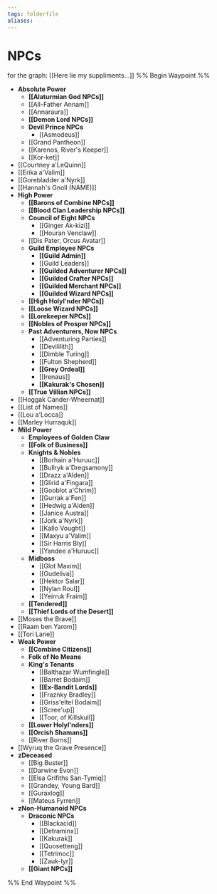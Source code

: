 ```yaml
---
tags: folderfile
aliases:
---
```



# NPCs
for the graph: [[Here lie my suppliments...]]
%% Begin Waypoint %%
- **Absolute Power**
	- **[[Alaturmian God NPCs]]**
	- [[All-Father Annam]]
	- [[Annaraura]]
	- **[[Demon Lord NPCs]]**
	- **Devil Prince NPCs**
		- [[Asmodeus]]
	- [[Grand Pantheon]]
	- [[Karenos, River's Keeper]]
	- [[Kor-ket]]
- [[Courtney a'LeQuinn]]
- [[Erika a'Valim]]
- [[Gorebladder a'Nyrk]]
- [[Hannah's Gnoll (NAME)]]
- **High Power**
	- **[[Barons of Combine NPCs]]**
	- **[[Blood Clan Leadership NPCs]]**
	- **Council of Eight NPCs**
		- [[Ginger Ak-kizi]]
		- [[Houran Venclaw]]
	- [[Dis Pater, Orcus Avatar]]
	- **Guild Employee NPCs**
		- **[[Guild Admin]]**
		- [[Guild Leaders]]
		- **[[Guilded Adventurer NPCs]]**
		- **[[Guilded Crafter NPCs]]**
		- **[[Guilded Merchant NPCs]]**
		- **[[Guilded Wizard NPCs]]**
	- **[[High Holyl'nder NPCs]]**
	- **[[Loose Wizard NPCs]]**
	- **[[Lorekeeper NPCs]]**
	- **[[Nobles of Prosper NPCs]]**
	- **Past Adventurers, Now NPCs**
		- [[Adventuring Parties]]
		- [[Devililith]]
		- [[Dimble Turing]]
		- [[Fulton Shepherd]]
		- **[[Grey Ordeal]]**
		- [[Irenaus]]
		- **[[Kakurak's Chosen]]**
	- **[[True Villian NPCs]]**
- [[Hoggak Cander-Wheernat]]
- [[List of Names]]
- [[Lou a'Locca]]
- [[Marley Hurraquk]]
- **Mild Power**
	- **Employees of Golden Claw**
	- **[[Folk of Business]]**
	- **Knights & Nobles**
		- [[Borhain a'Huruuc]]
		- [[Bullryk a'Dregsamony]]
		- [[Drazz a'Alden]]
		- [[Glirid a'Fingara]]
		- [[Gooblot a'Chrim]]
		- [[Gurrak a'Fen]]
		- [[Hedwig a'Alden]]
		- [[Janice Austra]]
		- [[Jork a'Nyrk]]
		- [[Kallo Vought]]
		- [[Maxyu a'Valim]]
		- [[Sir Harris Bly]]
		- [[Yandee a'Huruuc]]
	- **Midboss**
		- [[Glot Maxim]]
		- [[Gudeliva]]
		- [[Hektor Salar]]
		- [[Nylan Roul]]
		- [[Yeirruk Fraim]]
	- **[[Tendered]]**
	- **[[Thief Lords of the Desert]]**
- [[Moses the Brave]]
- [[Raam ben Yarom]]
- [[Tori Lane]]
- **Weak Power**
	- **[[Combine Citizens]]**
	- **Folk of No Means**
	- **King's Tenants**
		- [[Balthazar Wumfingle]]
		- [[Barret Bodaim]]
		- **[[Ex-Bandit Lords]]**
		- [[Fraznky Bradley]]
		- [[Griss'eltel Bodaim]]
		- [[Scree'up]]
		- [[Toor, of Killskull]]
	- **[[Lower Holyl'nders]]**
	- **[[Orcish Shamans]]**
	- [[River Borns]]
- [[Wyruq the Grave Presence]]
- **zDeceased**
	- [[Big Buster]]
	- [[Darwine Evon]]
	- [[Elsa Grifiths San-Tymiq]]
	- [[Grandey, Young Bard]]
	- [[Guraxlog]]
	- [[Mateus Fyrren]]
- **zNon-Humanoid NPCs**
	- **Draconic NPCs**
		- [[Blackacid]]
		- [[Detraminx]]
		- [[Kakurak]]
		- [[Quosetteng]]
		- [[Tetrimoc]]
		- [[Zauk-Iyr]]
	- **[[Giant NPCs]]**

%% End Waypoint %%